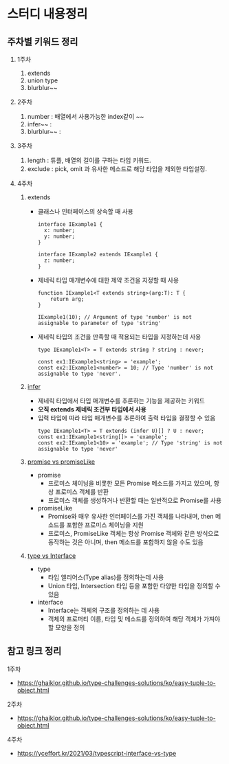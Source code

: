 # 스터디 내용정리

## 주차별 키워드 정리

1. 1주차
   1. extends
   2. union type
   3. blurblur~~


2. 2주차
   1. number : 배열에서 사용가능한 index같이 ~~
   2. infer~~ : 
   3. blurblur~~ : 


3. 3주차
   1. length : 튜플, 배열의 길이를 구하는 타입 키워드.
   2. exclude : pick, omit 과 유사한 메소드로 해당 타입을 제외한 타입설정.


4. 4주차
    1. extends
        - 클래스나 인터페이스의 상속할 때 사용
            ```TS
            interface IExample1 {
              x: number;
              y: number;
            }
            
            interface IExample2 extends IExample1 {
              z: number;
            }
            ```
        - 제네릭 타입 매개변수에 대한 제약 조건을 지정할 때 사용
            ```TS
            function IExample1<T extends string>(arg:T): T {
            	return arg;
            }
            
            IExample1(10); // Argument of type 'number' is not assignable to parameter of type 'string'
            ```
        - 제네릭 타입의 조건을 만족할 때 적용되는 타입을 지정하는데 사용
            ```TS
            type IExample1<T> = T extends string ? string : never;

            const ex1:IExample1<string> = 'example';
            const ex2:IExample1<number> = 10; // Type 'number' is not assignable to type 'never'.
            ```
            
    2. [infer](https://dev-boku.tistory.com/entry/%EB%B2%88%EC%97%AD-%EC%A0%84%EB%AC%B8%EA%B0%80%EC%B2%98%EB%9F%BC-%ED%83%80%EC%9E%85%EC%8A%A4%ED%81%AC%EB%A6%BD%ED%8A%B8-infer-%EC%82%AC%EC%9A%A9%ED%95%98%EA%B8%B0)
        - 제네릭 타입에서 타입 매개변수를 추론하는 기능을 제공하는 키워드
        - **오직 extends 제네릭 조건부 타입에서 사용**
        - 입력 타입에 따라 타입 매개변수를 추론하여 출력 타입을 결정할 수 있음
            ```TS
            type IExample1<T> = T extends (infer U)[] ? U : never;
            const ex1:IExample1<string[]> = 'example';
            const ex2:IExample1<10> = 'example'; // Type 'string' is not assignable to type 'never'
            ```
    
    3. [promise vs promiseLike](https://yceffort.kr/2021/11/array-arraylike-promise-promiselike)
        - promise
          - 프로미스 체이닝을 비롯한 모든 Promise 메소드를 가지고 있으며, 항상 프로미스 객체를 반환
          - 프로미스 객체를 생성하거나 반환할 때는 일반적으로 Promise를 사용
        - promiseLike
          - Promise와 매우 유사한 인터페이스를 가진 객체를 나타내며, then 메소드를 포함한 프로미스 체이닝을 지원
          - 프로미스, PromiseLike 객체는 항상 Promise 객체와 같은 방식으로 동작하는 것은 아니며, then 메소드를 포함하지 않을 수도 있음

    4. [type vs Interface](https://yceffort.kr/2021/03/typescript-interface-vs-type)
        - type
          - 타입 앨리어스(Type alias)를 정의하는데 사용
          - Union 타입, Intersection 타입 등을 포함한 다양한 타입을 정의할 수 있음
        - interface
          - Interface는 객체의 구조를 정의하는 데 사용
          - 객체의 프로퍼티 이름, 타입 및 메소드를 정의하여 해당 객체가 가져야 할 모양을 정의


## 참고 링크 정리

1주차

- https://ghaiklor.github.io/type-challenges-solutions/ko/easy-tuple-to-object.html

2주차

- https://ghaiklor.github.io/type-challenges-solutions/ko/easy-tuple-to-object.html

4주차

- https://yceffort.kr/2021/03/typescript-interface-vs-type
